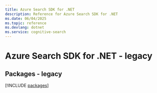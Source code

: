 ```yaml
---
title: Azure Search SDK for .NET
description: Reference for Azure Search SDK for .NET
ms.date: 06/04/2025
ms.topic: reference
ms.devlang: dotnet
ms.service: cognitive-search
---
```

# Azure Search SDK for .NET - legacy
## Packages - legacy
[!INCLUDE [packages](search-index.md)]